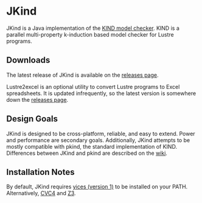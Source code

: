 JKind
=====

JKind is a Java implementation of the [KIND model
checker](http://clc.cs.uiowa.edu/Kind/). KIND is a parallel
multi-property k-induction based model checker for Lustre programs.

Downloads
---------
The latest release of JKind is available on the [releases page](https://github.com/agacek/jkind/releases).

Lustre2excel is an optional utility to convert Lustre programs to Excel spreadsheets.
It is updated infrequently, so the latest version is somewhere down the
[releases page](https://github.com/agacek/jkind/releases).

Design Goals
------------

JKind is designed to be cross-platform, reliable, and easy to extend.
Power and performance are secondary goals. Additionally, JKind
attempts to be mostly compatible with pkind, the standard implementation of
KIND. Differences between JKind and pkind are described on the
[wiki](https://github.com/agacek/jkind/wiki/Differences-with-pkind).


Installation Notes
------------------

By default, JKind requires [yices (version 1)](http://yices.csl.sri.com/download.shtml) to be installed on your PATH. Alternatively, [CVC4](http://cvc4.cs.nyu.edu/web/) and [Z3](http://z3.codeplex.com/).
